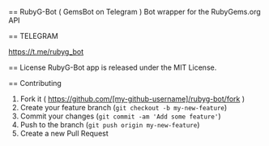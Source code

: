== RubyG-Bot ( GemsBot on Telegram )
Bot wrapper for the RubyGems.org API

== TELEGRAM

https://t.me/rubyg_bot

== License
RubyG-Bot app is released under the MIT License.

== Contributing

1. Fork it ( https://github.com/[my-github-username]/rubyg-bot/fork )
2. Create your feature branch (`git checkout -b my-new-feature`)
3. Commit your changes (`git commit -am 'Add some feature'`)
4. Push to the branch (`git push origin my-new-feature`)
5. Create a new Pull Request
